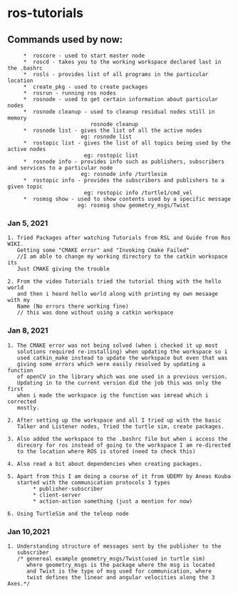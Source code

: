 # ros-tutorials

## Commands used by now:
         *  roscore - used to start master node  
         *  roscd - takes you to the working workspace declared last in the .bashrc  
         *  rosls - provides list of all programs in the particular location  
         *  create_pkg - used to create packages   
         *  rosrun - running ros nodes  
         *  rosnode - used to get certain information about particular nodes  
         *  rosnode cleanup - used to cleanup residual nodes still in memory  
                              rosnode cleanup  
         *  rosnode list - gives the list of all the active nodes  
                           eg: rosnode list  
         *  rostopic list - gives the list of all topics being used by the active nodes  
                            eg: rostopic list   
         *  rosnode info - provides info such as publishers, subscribers and services to a particular node  
                           eg: rosnode info /turtlesim  
         *  rostopic info - provides the subscribers and publishers to a given topic  
                            eg: rostopic info /turtle1/cmd_vel  
         *  rosmsg show - used to show contents used by a specific message  
                          eg: rosmsg show geometry_msgs/Twist  
         

### Jan 5, 2021

    1. Tried Packages after watching Tutorials from RSL and Guide from Ros WIKI.
       Getting some "CMAKE error" and "Invoking Cmake Failed" 
       //I am able to change my working directory to the catkin workspace its 
       Just CMAKE giving the trouble
       
    2. From the video Tutorials tried the tutorial thing with the hello world 
       and then i heard hello world along with printing my own mesaage with my 
       Name (No errors there working fine) 
       // this was done without using a catkin workspace
       
### Jan 8, 2021
    
    1. The CMAKE error was not being solved (when i checked it up most
       solutions required re-installing) when updating the workspace so i 
       used catkin_make instead to update the workspace but even that was 
       giving some errors which were easily resolved by updating a function 
       of openCV in the library which was one used in a previous version.
       Updating in to the current version did the job this was only the first 
       when i made the workspace ig the function was imread which i corrected
       mostly.
       
    2. After setting up the workspace and all I tried up with the basic
       Talker and Listener nodes, Tried the turtle sim, create packages.
    
    3. Also added the workspace to the .bashrc file but when i access the
       direcory for ros instead of going to the workspace I am re-directed 
       to the location where ROS is stored (need to check this)
       
    4. Also read a bit about dependencies when creating packages.
    
    5. Apart from this I am doing a course of it from UDEMY by Aneas Kouba
       started with the communication protocols 3 types
            * publisher-subscriber
            * client-server
            * action-action something (just a mention for now)
            
    6. Using TurtleSim and the teleop node     
    
### Jan 10,2021

    1. Understanding structure of messages sent by the publisher to the
       subscriber
       /* genereal example geometry_msgs/Twist(used in turtle sim)
          where geometry_msgs is the package where the msg is located
          and Twist is the type of msg used for communication, where
          twist defines the linear and angular velocities along the 3 Axes.*/
    
            
